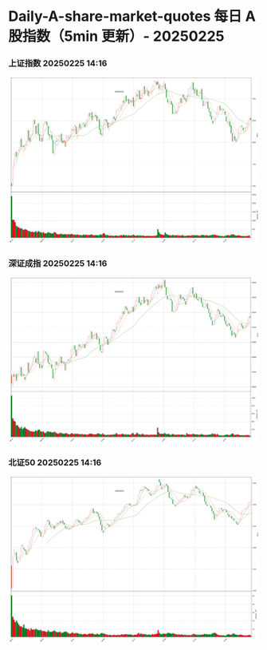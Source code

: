 
# Daily-A-share-market-quotes 每日 A 股指数（5min 更新）- 20250225

### 上证指数 20250225 14:16
![](./fig/2025/2/20250225-sh000001.png)

### 深证成指 20250225 14:16
![](./fig/2025/2/20250225-sz399001.png)

### 北证50 20250225 14:16
![](./fig/2025/2/20250225-bj899050.png)
